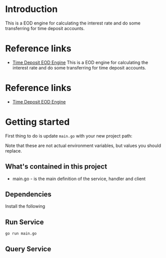 # Introduction 

This is a EOD engine for calculating the interest rate and do some transferring for time deposit accounts.


# Reference links

- [Time Deposit EOD Engine](https://netsoul.atlassian.net/wiki/spaces/PS/pages/476217345/PRD+Time+Deposit+-+EOD+Engine)
  This is a EOD engine for calculating the interest rate and do some transferring for time deposit accounts.


# Reference links

- [Time Deposit EOD Engine](https://netsoul.atlassian.net/wiki/spaces/PS/pages/476217345/PRD+Time+Deposit+-+EOD+Engine)

# Getting started

First thing to do is update `main.go` with your new project path: 
 

Note that these are not actual environment variables, but values you should
replace.    

## What's contained in this project
    
- main.go - is the main definition of the service, handler and client

## Dependencies  

Install the following



## Run Service

```shell
go run main.go
```

## Query Service 
